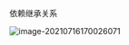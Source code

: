

依赖继承关系

![image-20210716170026071](https://piggo-picture.oss-cn-hangzhou.aliyuncs.com/image/image-20210716170026071.png)

